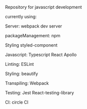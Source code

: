 Repository for javascript development

currently using:

Server: webpack dev server

packageManagement: npm 

Styling styled-component

Javascript: 
    Typescript 
    React 
    Apollo

Linting: ESLint

Styling: beautify 

Transpiling: Webpack

Testing: Jest React-testing-library

CI: circle CI